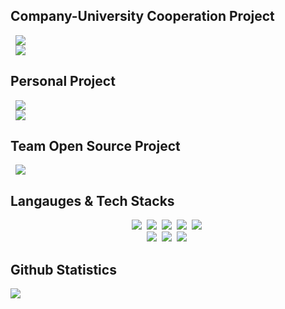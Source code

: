 ## Company-University Cooperation Project
<a href="https://github.com/sunwoongskku/lesik">
    <img src="https://img.shields.io/badge/AI 기반 디지털 레시피 자동 생성화 (AI Based Automatic Digital Recipe)-<COLOR>"
        style="height : auto; margin-left : 8px; margin-right : 8px;"/>
</a>
<br>
<a href="https://github.com/2022MediAISH">
    <img src="https://img.shields.io/badge/임상시험 설계 모식도 자동생성 및 시각화 (Automatic Clinical Trial Diagram and Visualization)-<COLOR>"
        style="height : auto; margin-left : 8px; margin-right : 8px;"/>
</a>
<br>

## Personal Project
<a href="https://github.com/WhoAmI125/PingPong">
    <img src="https://img.shields.io/badge/Pygame: ping pong-<COLOR>"
        style="height : auto; margin-left : 8px; margin-right : 8px;"/>
</a>
<br>

<a href="https://github.com/WhoAmI125/MiniGames">
    <img src="https://img.shields.io/badge/자바 미니게임 천국 (Java Mini Game Collection)-<COLOR>"
        style="height : auto; margin-left : 8px; margin-right : 8px;"/>
</a>

## Team Open Source Project
<a href="https://github.com/WhoAmI125/RoomEscape">
    <img src="https://img.shields.io/badge/교육용 방탈출 웹 (Educational Web Room Escape)-<COLOR>"
        style="height : auto; margin-left : 8px; margin-right : 8px;"/>
</a>

## Langauges & Tech Stacks
<p align="center">
  <img src="https://img.shields.io/badge/Python-3766AB?style=flat-square&logo=Python&logoColor=white"/></a>&nbsp 
  <img src="https://img.shields.io/badge/C-A8B9CC?style=flat-square&logo=C&logoColor=white"/></a>&nbsp 
  <img src="https://img.shields.io/badge/C++-00599C?style=flat-square&logo=C%2B%2B&logoColor=white"/></a>&nbsp 
  <img src="https://img.shields.io/badge/Javascript-ffb13b?style=flat-square&logo=javascript&logoColor=white"/></a>&nbsp
  <img src="https://img.shields.io/badge/Java-007396?style=flat-square&logo=Java&logoColor=white"/></a>&nbsp 
  <br>
  <img src="https://img.shields.io/badge/Flask-000000?style=flat-square&logo=Flask&logoColor=white"/></a>&nbsp
  <img src="https://img.shields.io/badge/Node.js-39933?style=flat-square&logo=Node.js&logoColor=white"/></a>&nbsp
  <img src="https://img.shields.io/badge/aws-333664?style=flat-square&logo=amazon-aws&logoColor=white"/></a>&nbsp
</p>

## Github Statistics
<div>
    <img src="https://github-readme-stats.vercel.app/api/top-langs/?username=WhoAmI125&layout=compact&langs_count=8&card_width=445"></img>
</div>
